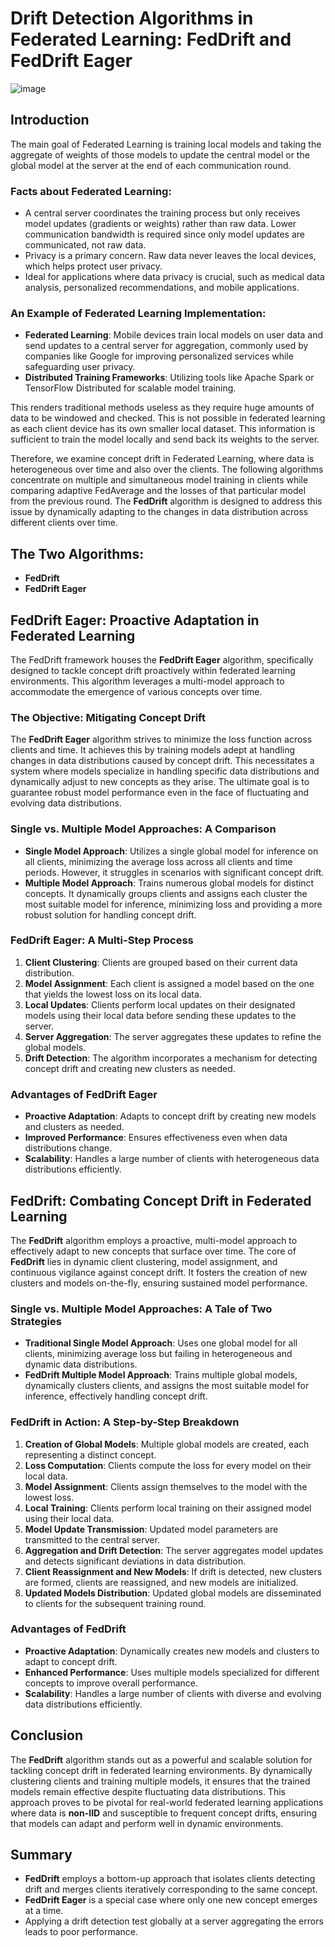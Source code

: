 # Drift Detection Algorithms in Federated Learning: FedDrift and FedDrift Eager

![image](https://github.com/user-attachments/assets/7d0916c9-b7de-4c07-acd0-ef999d95d17d)

## Introduction
The main goal of Federated Learning is training local models and taking the aggregate of weights of those models to update the central model or the global model at the server at the end of each communication round.

### Facts about Federated Learning:
- A central server coordinates the training process but only receives model updates (gradients or weights) rather than raw data. Lower communication bandwidth is required since only model updates are communicated, not raw data.
- Privacy is a primary concern. Raw data never leaves the local devices, which helps protect user privacy.
- Ideal for applications where data privacy is crucial, such as medical data analysis, personalized recommendations, and mobile applications.

### An Example of Federated Learning Implementation:
- **Federated Learning**: Mobile devices train local models on user data and send updates to a central server for aggregation, commonly used by companies like Google for improving personalized services while safeguarding user privacy.
- **Distributed Training Frameworks**: Utilizing tools like Apache Spark or TensorFlow Distributed for scalable model training.

This renders traditional methods useless as they require huge amounts of data to be windowed and checked. This is not possible in federated learning as each client device has its own smaller local dataset. This information is sufficient to train the model locally and send back its weights to the server.

Therefore, we examine concept drift in Federated Learning, where data is heterogeneous over time and also over the clients. The following algorithms concentrate on multiple and simultaneous model training in clients while comparing adaptive FedAverage and the losses of that particular model from the previous round. The **FedDrift** algorithm is designed to address this issue by dynamically adapting to the changes in data distribution across different clients over time.

## The Two Algorithms:
- **FedDrift**
- **FedDrift Eager**

## FedDrift Eager: Proactive Adaptation in Federated Learning
The FedDrift framework houses the **FedDrift Eager** algorithm, specifically designed to tackle concept drift proactively within federated learning environments. This algorithm leverages a multi-model approach to accommodate the emergence of various concepts over time.

### The Objective: Mitigating Concept Drift
The **FedDrift Eager** algorithm strives to minimize the loss function across clients and time. It achieves this by training models adept at handling changes in data distributions caused by concept drift. This necessitates a system where models specialize in handling specific data distributions and dynamically adjust to new concepts as they arise. The ultimate goal is to guarantee robust model performance even in the face of fluctuating and evolving data distributions.

### Single vs. Multiple Model Approaches: A Comparison
- **Single Model Approach**: Utilizes a single global model for inference on all clients, minimizing the average loss across all clients and time periods. However, it struggles in scenarios with significant concept drift.
- **Multiple Model Approach**: Trains numerous global models for distinct concepts. It dynamically groups clients and assigns each cluster the most suitable model for inference, minimizing loss and providing a more robust solution for handling concept drift.

### FedDrift Eager: A Multi-Step Process
1. **Client Clustering**: Clients are grouped based on their current data distribution.
2. **Model Assignment**: Each client is assigned a model based on the one that yields the lowest loss on its local data.
3. **Local Updates**: Clients perform local updates on their designated models using their local data before sending these updates to the server.
4. **Server Aggregation**: The server aggregates these updates to refine the global models.
5. **Drift Detection**: The algorithm incorporates a mechanism for detecting concept drift and creating new clusters as needed.

### Advantages of FedDrift Eager
- **Proactive Adaptation**: Adapts to concept drift by creating new models and clusters as needed.
- **Improved Performance**: Ensures effectiveness even when data distributions change.
- **Scalability**: Handles a large number of clients with heterogeneous data distributions efficiently.

## FedDrift: Combating Concept Drift in Federated Learning
The **FedDrift** algorithm employs a proactive, multi-model approach to effectively adapt to new concepts that surface over time. The core of **FedDrift** lies in dynamic client clustering, model assignment, and continuous vigilance against concept drift. It fosters the creation of new clusters and models on-the-fly, ensuring sustained model performance.

### Single vs. Multiple Model Approaches: A Tale of Two Strategies
- **Traditional Single Model Approach**: Uses one global model for all clients, minimizing average loss but failing in heterogeneous and dynamic data distributions.
- **FedDrift Multiple Model Approach**: Trains multiple global models, dynamically clusters clients, and assigns the most suitable model for inference, effectively handling concept drift.

### FedDrift in Action: A Step-by-Step Breakdown
1. **Creation of Global Models**: Multiple global models are created, each representing a distinct concept.
2. **Loss Computation**: Clients compute the loss for every model on their local data.
3. **Model Assignment**: Clients assign themselves to the model with the lowest loss.
4. **Local Training**: Clients perform local training on their assigned model using their local data.
5. **Model Update Transmission**: Updated model parameters are transmitted to the central server.
6. **Aggregation and Drift Detection**: The server aggregates model updates and detects significant deviations in data distribution.
7. **Client Reassignment and New Models**: If drift is detected, new clusters are formed, clients are reassigned, and new models are initialized.
8. **Updated Models Distribution**: Updated global models are disseminated to clients for the subsequent training round.

### Advantages of FedDrift
- **Proactive Adaptation**: Dynamically creates new models and clusters to adapt to concept drift.
- **Enhanced Performance**: Uses multiple models specialized for different concepts to improve overall performance.
- **Scalability**: Handles a large number of clients with diverse and evolving data distributions efficiently.

## Conclusion
The **FedDrift** algorithm stands out as a powerful and scalable solution for tackling concept drift in federated learning environments. By dynamically clustering clients and training multiple models, it ensures that the trained models remain effective despite fluctuating data distributions. This approach proves to be pivotal for real-world federated learning applications where data is **non-IID** and susceptible to frequent concept drifts, ensuring that models can adapt and perform well in dynamic environments.

## Summary
- **FedDrift** employs a bottom-up approach that isolates clients detecting drift and merges clients iteratively corresponding to the same concept.
- **FedDrift Eager** is a special case where only one new concept emerges at a time.
- Applying a drift detection test globally at a server aggregating the errors leads to poor performance.

